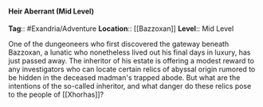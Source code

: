 #### Heir Aberrant (Mid Level)
**Tag**:: #Exandria/Adventure
**Location**:: [[Bazzoxan]]
**Level**:: Mid Level

 One of the dungeoneers who first discovered the gateway beneath Bazzoxan, a lunatic who nonetheless lived out his final days in luxury, has just passed away. The inheritor of his estate is offering a modest reward to any investigators who can locate certain relics of abyssal origin rumored to be hidden in the deceased madman's trapped abode. But what are the intentions of the so-called inheritor, and what danger do these relics pose to the people of [[Xhorhas]]?
